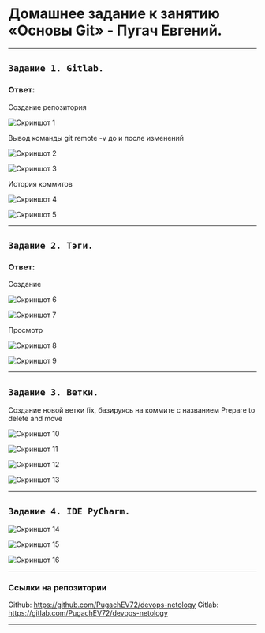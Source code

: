 # Домашнее задание к занятию «Основы Git» - Пугач Евгений.


---

## `Задание 1. Gitlab.`

### Ответ:

Создание репозитория

![Скриншот 1](https://github.com/PugachEV72/Images/blob/master/2023-04-29_12-23-24.png)

Вывод команды git remote -v до и после изменений

![Скриншот 2](https://github.com/PugachEV72/Images/blob/master/2023-04-29_13-05-39.png)

![Скриншот 3](https://github.com/PugachEV72/Images/blob/master/2023-04-29_13-47-01.png)

История коммитов

![Скриншот 4](https://github.com/PugachEV72/Images/blob/master/2023-04-29_14-23-56.png)

![Скриншот 5](https://github.com/PugachEV72/Images/blob/master/2023-04-29_14-24-21.png)

---

## `Задание 2. Тэги.`

### Ответ:

Создание

![Скриншот 6](https://github.com/PugachEV72/Images/blob/master/2023-04-29_15-36-49.png)

![Скриншот 7](https://github.com/PugachEV72/Images/blob/master/2023-04-29_15-37-19.png)

Просмотр

![Скриншот 8](https://github.com/PugachEV72/Images/blob/master/2023-04-29_15-38-09.png)

![Скриншот 9](https://github.com/PugachEV72/Images/blob/master/2023-04-29_15-38-46.png)

---

## `Задание 3. Ветки.`

Создание новой ветки fix, базируясь на коммите с названием Prepare to delete and move

![Скриншот 10](https://github.com/PugachEV72/Images/blob/master/2023-04-29_15-56-09.png)

![Скриншот 11](https://github.com/PugachEV72/Images/blob/master/2023-04-29_16-03-02.png)

![Скриншот 12](https://github.com/PugachEV72/Images/blob/master/2023-04-29_16-08-24.png)

![Скриншот 13](https://github.com/PugachEV72/Images/blob/master/2023-04-29_16-09-28.png)

---

## `Задание 4. IDE PyCharm.`

![Скриншот 14](https://github.com/PugachEV72/Images/blob/master/2023-04-29_01-10-21.png)

![Скриншот 15](https://github.com/PugachEV72/Images/blob/master/2023-04-29_01-13-04.png)

![Скриншот 16](https://github.com/PugachEV72/Images/blob/master/2023-04-29_01-24-36.png)

---

### Ссылки на репозитории

Github: https://github.com/PugachEV72/devops-netology
Gitlab: https://gitlab.com/PugachEV72/devops-netology

---




